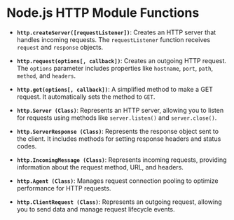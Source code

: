 # Node.js HTTP Module Functions

- **`http.createServer([requestListener])`**: Creates an HTTP server that handles incoming requests. The `requestListener` function receives `request` and `response` objects.

- **`http.request(options[, callback])`**: Creates an outgoing HTTP request. The `options` parameter includes properties like `hostname`, `port`, `path`, `method`, and `headers`.

- **`http.get(options[, callback])`**: A simplified method to make a GET request. It automatically sets the method to `GET`.

- **`http.Server (Class)`**: Represents an HTTP server, allowing you to listen for requests using methods like `server.listen()` and `server.close()`.

- **`http.ServerResponse (Class)`**: Represents the response object sent to the client. It includes methods for setting response headers and status codes.

- **`http.IncomingMessage (Class)`**: Represents incoming requests, providing information about the request method, URL, and headers.

- **`http.Agent (Class)`**: Manages request connection pooling to optimize performance for HTTP requests.

- **`http.ClientRequest (Class)`**: Represents an outgoing request, allowing you to send data and manage request lifecycle events.
